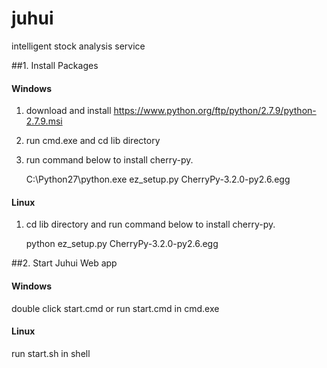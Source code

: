 # juhui
intelligent stock analysis service

##1. Install Packages

#### Windows
1. download and install https://www.python.org/ftp/python/2.7.9/python-2.7.9.msi
2. run cmd.exe and cd lib directory 
3. run command below to install cherry-py.
	
	C:\Python27\python.exe ez_setup.py CherryPy-3.2.0-py2.6.egg

#### Linux
1. cd lib directory and run command below to install cherry-py.

	python ez_setup.py CherryPy-3.2.0-py2.6.egg

##2. Start Juhui Web app

#### Windows

double click start.cmd or run start.cmd in cmd.exe

#### Linux

run start.sh in shell